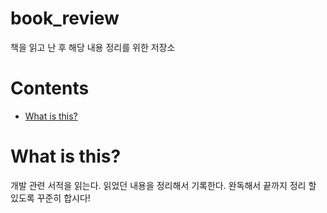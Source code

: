 # book_review
 책을 읽고 난 후 해당 내용 정리를 위한 저장소

# Contents
- [What is this?](#what-is-this?)

 # What is this?

개발 관련 서적을 읽는다. 읽었던 내용을 정리해서 기록한다. 완독해서 끝까지 정리 할 있도록 꾸준히 합시다!

